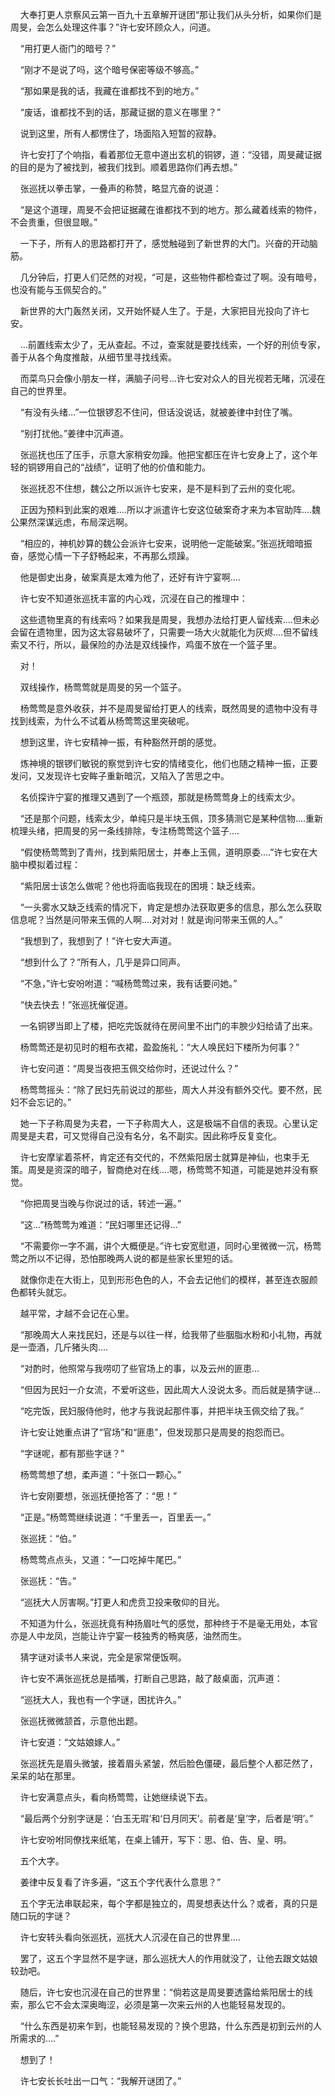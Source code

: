     大奉打更人京察风云第一百九十五章解开谜团“那让我们从头分析，如果你们是周旻，会怎么处理这件事？”许七安环顾众人，问道。

    “用打更人衙门的暗号？”

    “刚才不是说了吗，这个暗号保密等级不够高。”

    “那如果是我的话，我藏在谁都找不到的地方。”

    “废话，谁都找不到的话，那藏证据的意义在哪里？”

    说到这里，所有人都愣住了，场面陷入短暂的寂静。

    许七安打了个响指，看着那位无意中道出玄机的铜锣，道：“没错，周旻藏证据的目的是为了被找到，被我们找到。顺着思路你们再去想。”

    张巡抚以拳击掌，一叠声的称赞，略显亢奋的说道：

    “是这个道理，周旻不会把证据藏在谁都找不到的地方。那么藏着线索的物件，不会贵重，但很显眼。”

    一下子，所有人的思路都打开了，感觉触碰到了新世界的大门。兴奋的开动脑筋。

    几分钟后，打更人们茫然的对视，“可是，这些物件都检查过了啊。没有暗号，也没有能与玉佩契合的。”

    新世界的大门轰然关闭，又开始怀疑人生了。于是，大家把目光投向了许七安。

    ...前置线索太少了，无从查起。不过，查案就是要找线索，一个好的刑侦专家，善于从各个角度推敲，从细节里寻找线索。

    而菜鸟只会像小朋友一样，满脑子问号...许七安对众人的目光视若无睹，沉浸在自己的世界里。

    “有没有头绪...”一位银锣忍不住问，但话没说话，就被姜律中封住了嘴。

    “别打扰他。”姜律中沉声道。

    张巡抚也压了压手，示意大家稍安勿躁。他把宝都压在许七安身上了，这个年轻的铜锣用自己的“战绩”，证明了他的价值和能力。

    张巡抚忍不住想，魏公之所以派许七安来，是不是料到了云州的变化呢。

    正因为预料到此案的艰难....所以才派遣许七安这位破案奇才来为本官助阵....魏公果然深谋远虑，布局深远啊。

    “相应的，神机妙算的魏公会派许七安来，说明他一定能破案。”张巡抚暗暗振奋，感觉心情一下子舒畅起来，不再那么烦躁。

    他是御史出身，破案真是太难为他了，还好有许宁宴啊....

    许七安不知道张巡抚丰富的内心戏，沉浸在自己的推理中：

    这些遗物里真的有线索吗？如果我是周旻，我想办法给打更人留线索....但未必会留在遗物里，因为这太容易破坏了，只需要一场大火就能化为灰烬....但不留线索又不行，所以，最保险的办法是双线操作，鸡蛋不放在一个篮子里。

    对！

    双线操作，杨莺莺就是周旻的另一个篮子。

    杨莺莺是意外收获，并不是周旻留给打更人的线索，既然周旻的遗物中没有寻找到线索，为什么不试着从杨莺莺这里突破呢。

    想到这里，许七安精神一振，有种豁然开朗的感觉。

    炼神境的银锣们敏锐的察觉到许七安的情绪变化，他们也随之精神一振，正要发问，又发现许七安眸子重新暗沉，又陷入了苦思之中。

    名侦探许宁宴的推理又遇到了一个瓶颈，那就是杨莺莺身上的线索太少。

    “还是那个问题，线索太少，单纯只是半块玉佩，顶多猜测它是某种信物....重新梳理头绪，把周旻的另一条线排除，专注杨莺莺这个篮子....

    “假使杨莺莺到了青州，找到紫阳居士，并奉上玉佩，道明原委....”许七安在大脑中模拟着过程：

    “紫阳居士该怎么做呢？他也将面临我现在的困境：缺乏线索。

    “一头雾水又缺乏线索的情况下，肯定是想办法获取更多的信息，那么怎么获取信息呢？当然是问带来玉佩的人啊....对对对！就是询问带来玉佩的人。”

    “我想到了，我想到了！”许七安大声道。

    “想到什么了？”所有人，几乎是异口同声。

    “不急，”许七安吩咐道：“喊杨莺莺过来，我有话要问她。”

    “快去快去！”张巡抚催促道。

    一名铜锣当即上了楼，把吃完饭就待在房间里不出门的丰腴少妇给请了出来。

    杨莺莺还是初见时的粗布衣裙，盈盈施礼：“大人唤民妇下楼所为何事？”

    许七安问道：“周旻当夜把玉佩交给你时，还说过什么？”

    杨莺莺摇头：“除了民妇先前说过的那些，周大人并没有额外交代。要不然，民妇不会忘记的。”

    她一下子称周旻为夫君，一下子称周大人，这是极端不自信的表现。心里认定周旻是夫君，可又觉得自己没有名分，名不副实。因此称呼反复变化。

    许七安摩挲着茶杯，肯定还有交代的，不然紫阳居士就算是神仙，也束手无策。周旻是资深的暗子，智商绝对在线....嗯，杨莺莺不知道，可能是她并没有察觉。

    “你把周旻当晚与你说过的话，转述一遍。”

    “这...”杨莺莺为难道：“民妇哪里还记得...”

    “不需要你一字不漏，讲个大概便是。”许七安宽慰道，同时心里微微一沉，杨莺莺之所以不记得，恐怕那晚两人说的都是些家长里短的话。

    就像你走在大街上，见到形形色色的人，不会去记他们的模样，甚至连衣服颜色都转头就忘。

    越平常，才越不会记在心里。

    “那晚周大人来找民妇，还是与以往一样，给我带了些胭脂水粉和小礼物，再就是一壶酒，几斤猪头肉....

    “对酌时，他照常与我唠叨了些官场上的事，以及云州的匪患...

    “但因为民妇一介女流，不爱听这些，因此周大人没说太多。而后就是猜字谜...

    “吃完饭，民妇服侍他时，他才与我说起那件事，并把半块玉佩交给了我。”

    许七安让她重点讲了“官场”和“匪患”，但发现那只是周旻的抱怨而已。

    “字谜呢，都有那些字谜？”

    杨莺莺想了想，柔声道：“十张口一颗心。”

    许七安刚要想，张巡抚便抢答了：“思！”

    “正是。”杨莺莺继续说道：“千里丢一，百里丢一。”

    张巡抚：“伯。”

    杨莺莺点点头，又道：“一口吃掉牛尾巴。”

    张巡抚：“告。”

    “巡抚大人厉害啊。”打更人和虎贲卫投来敬仰的目光。

    不知道为什么，张巡抚竟有种扬眉吐气的感觉，那种终于不是毫无用处，本官亦是人中龙凤，岂能让许宁宴一枝独秀的畅爽感，油然而生。

    猜字谜对读书人来说，完全是家常便饭啊。

    许七安不满张巡抚总是插嘴，打断自己思路，敲了敲桌面，沉声道：

    “巡抚大人，我也有一个字谜，困扰许久。”

    张巡抚微微颔首，示意他出题。

    许七安道：“文姑娘嫁人。”

    张巡抚先是眉头微皱，接着眉头紧皱，然后脸色僵硬，最后整个人都茫然了，呆呆的站在那里。

    许七安满意点头，看向杨莺莺，让她继续说下去。

    “最后两个分别字谜是：‘白玉无瑕’和‘日月同天’。前者是‘皇’字，后者是‘明’。”

    许七安吩咐同僚找来纸笔，在桌上铺开，写下：思、伯、告、皇、明。

    五个大字。

    姜律中反复看了许多遍，“这五个字代表什么意思？”

    五个字无法串联起来，每个字都是独立的，周旻想表达什么？或者，真的只是随口玩的字谜？

    许七安转头看向张巡抚，巡抚大人沉浸在自己的世界里....

    罢了，这五个字显然不是字谜，那么巡抚大人的作用就没了，让他去跟文姑娘较劲吧。

    随后，许七安也沉浸在自己的世界里：“倘若这是周旻要透露给紫阳居士的线索，那么它不会太深奥晦涩，必须是第一次来云州的人也能轻易发现的。

    “什么东西是初来乍到，也能轻易发现的？换个思路，什么东西是初到云州的人所需求的....”

    想到了！

    许七安长长吐出一口气：“我解开谜团了。”